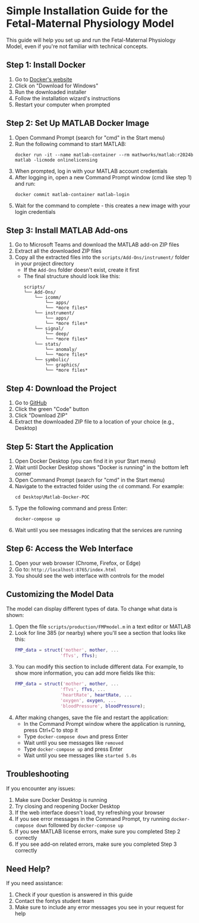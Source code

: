 # Simple Installation Guide for the Fetal-Maternal Physiology Model

This guide will help you set up and run the Fetal-Maternal Physiology Model, even if you're not familiar with technical concepts.

## Step 1: Install Docker

1. Go to [Docker's website](https://www.docker.com/products/docker-desktop/)
2. Click on "Download for Windows"
3. Run the downloaded installer
4. Follow the installation wizard's instructions
5. Restart your computer when prompted

## Step 2: Set Up MATLAB Docker Image

1. Open Command Prompt (search for "cmd" in the Start menu)
2. Run the following command to start MATLAB:
   ```
   docker run -it --name matlab-container --rm mathworks/matlab:r2024b matlab -licmode onlinelicensing
   ```
3. When prompted, log in with your MATLAB account credentials
4. After logging in, open a new Command Prompt window (cmd like step 1) and run:
   ```
   docker commit matlab-container matlab-login
   ```
5. Wait for the command to complete - this creates a new image with your login credentials

## Step 3: Install MATLAB Add-ons

1. Go to Microsoft Teams and download the MATLAB add-on ZIP files
2. Extract all the downloaded ZIP files
3. Copy all the extracted files into the `scripts/Add-Ons/instrument/` folder in your project directory
   - If the `Add-Ons` folder doesn't exist, create it first
   - The final structure should look like this:
     ```
     scripts/
     └── Add-Ons/
         └── icomm/
             └── apps/
             └── *more files*
         └── instrument/
             └── apps/
             └── *more files*
         └── signal/
             └── deep/
             └── *more files*
         └── stats/
             └── anomaly/
             └── *more files*
         └── symbolic/
             └── graphics/
             └── *more files*
     ```

## Step 4: Download the Project

1. Go to [GitHub](https://github.com/Baby-Monitor-Simulator/Matlab-Docker-POC)
2. Click the green "Code" button
3. Click "Download ZIP"
4. Extract the downloaded ZIP file to a location of your choice (e.g., Desktop)

## Step 5: Start the Application

1. Open Docker Desktop (you can find it in your Start menu)
2. Wait until Docker Desktop shows "Docker is running" in the bottom left corner
3. Open Command Prompt (search for "cmd" in the Start menu)
4. Navigate to the extracted folder using the `cd` command. For example:
   ```
   cd Desktop\Matlab-Docker-POC
   ```
5. Type the following command and press Enter:
   ```
   docker-compose up
   ```
6. Wait until you see messages indicating that the services are running

## Step 6: Access the Web Interface

1. Open your web browser (Chrome, Firefox, or Edge)
2. Go to: `http://localhost:8765/index.html`
3. You should see the web interface with controls for the model

## Customizing the Model Data

The model can display different types of data. To change what data is shown:

1. Open the file `scripts/production/FMPmodel.m` in a text editor or MATLAB
2. Look for line 385 (or nearby) where you'll see a section that looks like this:
   ```matlab
   FMP_data = struct('mother', mother, ...
                    'fTvs', fTvs);
   ```
3. You can modify this section to include different data. For example, to show more information, you can add more fields like this:
   ```matlab
   FMP_data = struct('mother', mother, ...
                    'fTvs', fTvs, ...
                    'heartRate', heartRate, ...
                    'oxygen', oxygen, ...
                    'bloodPressure', bloodPressure);
   ```
4. After making changes, save the file and restart the application:
   - In the Command Prompt window where the application is running, press Ctrl+C to stop it
   - Type `docker-compose down` and press Enter
   - Wait until you see messages like `removed`
   - Type `docker-compose up` and press Enter
   - Wait until you see messages like `started 5.0s`

## Troubleshooting

If you encounter any issues:

1. Make sure Docker Desktop is running
2. Try closing and reopening Docker Desktop
3. If the web interface doesn't load, try refreshing your browser
4. If you see error messages in the Command Prompt, try running `docker-compose down` followed by `docker-compose up`
5. If you see MATLAB license errors, make sure you completed Step 2 correctly
6. If you see add-on related errors, make sure you completed Step 3 correctly

## Need Help?

If you need assistance:
1. Check if your question is answered in this guide
2. Contact the fontys student team
3. Make sure to include any error messages you see in your request for help 